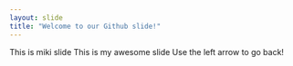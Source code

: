 ```yaml
---
layout: slide
title: "Welcome to our Github slide!"
---
```

This is miki slide
This is my awesome slide
Use the left arrow to go back!